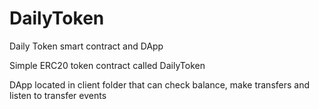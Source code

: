 # DailyToken
Daily Token smart contract and DApp

Simple ERC20 token contract called DailyToken

DApp located in client folder that can check balance, make transfers and listen to transfer events
